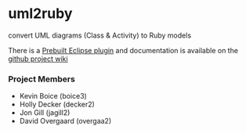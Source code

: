 uml2ruby
========

convert UML diagrams (Class & Activity) to Ruby models

There is a [Prebuilt Eclipse plugin](http://uiuc-cs428.github.io/uml2ruby/) and documentation is available on the [github project wiki](https://github.com/uiuc-cs428/uml2ruby/wiki/UML-to-Ruby-syntax)

### Project Members
* Kevin Boice (boice3)
* Holly Decker (decker2)
* Jon Gill (jagill2)
* David Overgaard (overgaa2)
